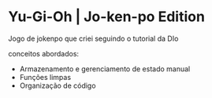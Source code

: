 # Yu-Gi-Oh | Jo-ken-po Edition

Jogo de jokenpo que criei seguindo o tutorial da DIo 

conceitos abordados:

- Armazenamento e gerenciamento de estado manual
- Funções limpas
- Organização de código
